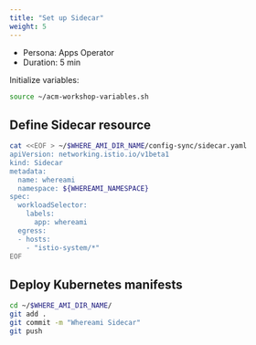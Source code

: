 ```yaml
---
title: "Set up Sidecar"
weight: 5
---
```

- Persona: Apps Operator
- Duration: 5 min

Initialize variables:
```Bash
source ~/acm-workshop-variables.sh
```

## Define Sidecar resource

```Bash
cat <<EOF > ~/$WHERE_AMI_DIR_NAME/config-sync/sidecar.yaml
apiVersion: networking.istio.io/v1beta1
kind: Sidecar
metadata:
  name: whereami
  namespace: ${WHEREAMI_NAMESPACE}
spec:
  workloadSelector:
    labels:
      app: whereami
  egress:
  - hosts:
    - "istio-system/*"
EOF
```

## Deploy Kubernetes manifests

```Bash
cd ~/$WHERE_AMI_DIR_NAME/
git add .
git commit -m "Whereami Sidecar"
git push
```